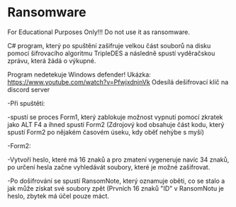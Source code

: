 # Ransomware
For Educational Purposes Only!!! Do not use it as ransomware.

C# program, který po spuštění zašifruje velkou část souborů na disku pomocí šifrovacího algoritmu TripleDES a následně spustí vyděračskou zprávu, která žádá o výkupné.

Program nedetekuje Windows defender! Ukázka: https://www.youtube.com/watch?v=PfwjxdnjnVk
Odesílá dešifrovací klíč na discord server

-Při spuštětí:

-spustí se proces Form1, který zablokuje možnost vypnutí pomocí zkratek jako ALT F4 a ihned spustí Form2 (Zdrojový kod obsahuje část kodu, který spustí Form2 po nějakém časovém úseku, kdy oběť nehýbe s myší)

-Form2:

-Vytvoří heslo, které má 16 znaků a pro zmatení vygeneruje navíc 34 znaků, po určení hesla začne vyhledávát soubory, které je možné zašifrovat.

-Po došifrování se spustí RansomNote, který oznamuje oběti, co se stalo a jak může získat své soubory zpět (Prvních 16 znaků "ID" v RansomNotu je heslo, zbytek má účel pouze máct. 
